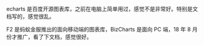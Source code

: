 echarts 是百度开源图表库，之前在电脑上简单用过，感觉不是非常好。特别是文档写的，感觉很乱。

F2 是蚂蚁金服推出的面向移动端的图表库，BizCharts 是面向 PC 端，18 年 8 月份才推广，看了下文档，感觉很好。
